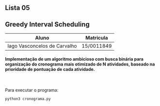 ## Lista 05

## Greedy Interval Scheduling

|   Aluno     |          Matricula       |
|   --        |              --          |
|Iago Vasconcelos de Carvalho| 15/0011849|


#### Implementação de  um algoritmo ambicioso com busca binária para organização do cronograma mais otimizado de N atividades, baseado na prioridade de pontuação de cada atividade.

<br></br>
Para executar o programa:
```
python3 cronograma.py
```
